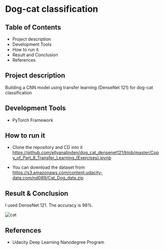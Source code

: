 # Dog-cat classification

## Table of Contents
* Project description
* Development Tools
* How to run it
* Result and Conclusion
* References

## Project description
Building a CNN model using transfer learning (DenseNet 121) for dog-cat classification

## Development Tools
* PyTorch Framework

## How to run it
* Clone the repository and CD into it
https://github.com/ellyanalinden/dog_cat_densenet121/blob/master/Copy_of_Part_8_Transfer_Learning_(Exercises).ipynb

* You can download the dataset from https://s3.amazonaws.com/content.udacity-data.com/nd089/Cat_Dog_data.zip


## Result & Conclusion
I used DenseNet 121. The accuracy is 98%.

![cat](https://user-images.githubusercontent.com/39072490/61177839-e743b980-a59b-11e9-9f1e-a407ec628919.jpg)

## References
* Udacity Deep Learning Nanodegree Program
